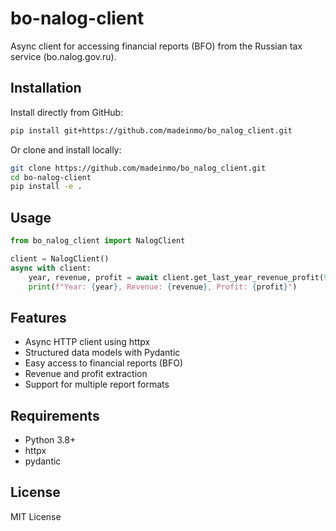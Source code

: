 # bo-nalog-client

Async client for accessing financial reports (BFO) from the Russian tax service (bo.nalog.gov.ru).

## Installation

Install directly from GitHub:

```bash
pip install git+https://github.com/madeinmo/bo_nalog_client.git
```

Or clone and install locally:

```bash
git clone https://github.com/madeinmo/bo_nalog_client.git
cd bo-nalog-client
pip install -e .
```

## Usage

```python
from bo_nalog_client import NalogClient

client = NalogClient()
async with client:
    year, revenue, profit = await client.get_last_year_revenue_profit(9392519)
    print(f"Year: {year}, Revenue: {revenue}, Profit: {profit}")
```

## Features

- Async HTTP client using httpx
- Structured data models with Pydantic
- Easy access to financial reports (BFO)
- Revenue and profit extraction
- Support for multiple report formats

## Requirements

- Python 3.8+
- httpx
- pydantic

## License

MIT License